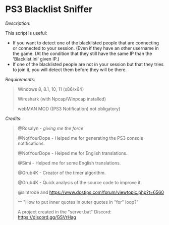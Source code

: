 # PS3 Blacklist Sniffer

*Description*:

This script is useful:
- If you want to detect one of the blacklisted people that are connecting
or connected to your session. (Even if they have an other
username in the game. (At the condition that they still have
the same IP than the 'Blacklist.ini' given IP.)
- If one of the blacklisted people are not in your session but that
they tries to join it, you will detect them before they will be there.
>
*Requirements*:
> Windows 8, 8.1, 10, 11 (x86/x64)
>
> Wireshark (with Npcap/Winpcap installed)
>
> webMAN MOD ((PS3 Notification) not obligatory)
>
*Credits*:
>
> @Rosalyn - *giving me the force*
>
> @NotYourDope - Helped me for generating the PS3 console notifications.
>
> @NotYourDope - Helped me for English translations.
>
> @Simi - Helped me for some English translations.
>
> @Grub4K - Creator of the timer algorithm.
>
> @Grub4K - Quick analysis of the source code to improve it.
>
> @sintrode and https://www.dostips.com/forum/viewtopic.php?t=6560
>
> ^^ "How to put inner quotes in outer quotes in "for" loop?"
>
> A project created in the "server.bat" Discord: https://discord.gg/GSVrHag
